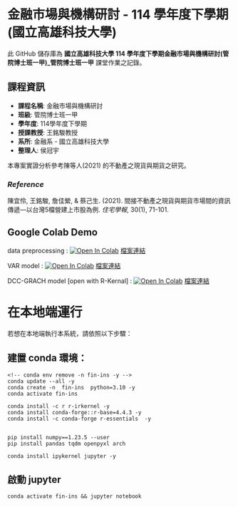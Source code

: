 # 金融市場與機構研討 - 114 學年度下學期 (國立高雄科技大學)


此 GitHub 儲存庫為 **國立高雄科技大學 114 學年度下學期金融市場與機構研討(管院博士班一甲)_管院博士班一甲** 課堂作業之記錄。

## 課程資訊
- **課程名稱**: 金融市場與機構研討
- **班級**: 管院博士班一甲
- **學年度**: 114學年度下學期
- **授課教授**: 王銘駿教授
- **系所**: 金融系 - 國立高雄科技大學
- **整理人**: 侯冠宇

本專案實證分析參考陳等人(2021) 的不動產之現貨與期貨之研究。

### *Reference*
陳宜伶, 王銘駿, 詹佳縈, & 蔡己生. (2021). 間接不動產之現貨與期貨市場間的資訊傳遞—以台灣5檔營建上市股為例. *住宅學報*, 30(1), 71-101.


## Google Colab Demo
data preprocessing : 
[![Open In Colab](https://colab.research.google.com/assets/colab-badge.svg)](https://colab.research.google.com/github/guanyuhoujeff/114_NKUST_Financial_Institution_Management/blob/main/colab/data_preprocessing.ipynb) [檔案連結](https://github.com/guanyuhoujeff/114_NKUST_Financial_Institution_Management/tree/main/colab/data_preprocessing.ipynb)

VAR model : 
[![Open In Colab](https://colab.research.google.com/assets/colab-badge.svg)](https://colab.research.google.com/github/guanyuhoujeff/114_NKUST_Financial_Institution_Management/blob/main/colab/VAR_model.ipynb) [檔案連結](https://github.com/guanyuhoujeff/114_NKUST_Financial_Institution_Management/tree/main/colab/VAR_model.ipynb) 

DCC-GRACH model [open with R-Kernal] : 
[![Open In Colab](https://colab.research.google.com/assets/colab-badge.svg)](https://colab.research.google.com/github/guanyuhoujeff/114_NKUST_Financial_Institution_Management/blob/main/colab/r_kernal_DCC_ARCH.ipynb) [檔案連結](https://github.com/guanyuhoujeff/114_NKUST_Financial_Institution_Management/tree/main/colab/r_kernal_DCC_ARCH.ipynb) 


# 在本地端運行

若想在本地端執行本系統，請依照以下步驟：

## 建置 conda 環境：
```
<!-- conda env remove -n fin-ins -y -->
conda update --all -y 
conda create -n  fin-ins  python=3.10 -y
conda activate fin-ins

conda install -c r r-irkernel -y
conda install conda-forge::r-base=4.4.3 -y
conda install -c conda-forge r-essentials  -y


pip install numpy==1.23.5 --user
pip install pandas tqdm openpyxl arch

conda install ipykernel jupyter -y
```
## 啟動 jupyter
```
conda activate fin-ins && jupyter notebook
```
